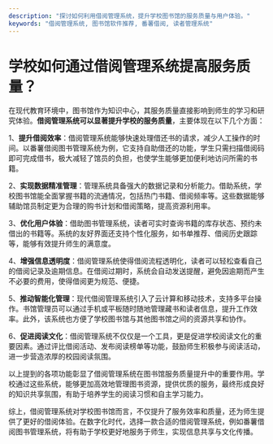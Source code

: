 ```yaml
---
description: "探讨如何利用借阅管理系统，提升学校图书馆的服务质量与用户体验。"
keywords: "借阅管理系统, 图书馆软件推荐, 番薯借阅, 读者管理系统"
---
```

# 学校如何通过借阅管理系统提高服务质量？

在现代教育环境中，图书馆作为知识中心，其服务质量直接影响到师生的学习和研究体验。**借阅管理系统可以显著提升学校的服务质量**，主要体现在以下几个方面：

1、**提升借阅效率**：借阅管理系统能够快速处理借还书的请求，减少人工操作的时间。以番薯借阅图书管理系统为例，它支持自助借还的功能，学生只需扫描借阅码即可完成借书，极大减轻了馆员的负担，也使学生能够更加便利地访问所需的书籍。

2、**实现数据精准管理**：管理系统具备强大的数据记录和分析能力。借助系统，学校图书馆能全面掌握书籍的流通情况，包括热门书籍、借阅频率等。这些数据能够辅助馆员制定更为合理的购书计划和借阅策略，提高资源利用率。

3、**优化用户体验**：借助图书管理系统，读者可实时查询书籍的库存状态、预约未借出的书籍等。系统的友好界面还支持个性化服务，如书单推荐、借阅历史跟踪等，能够有效提升师生的满意度。

4、**增强信息透明度**：借阅管理系统使得借阅流程透明化，读者可以轻松查看自己的借阅记录及逾期信息。在借阅过期时，系统会自动发送提醒，避免因逾期而产生不必要的费用，使得借阅更为规范、便捷。

5、**推动智能化管理**：现代借阅管理系统引入了云计算和移动技术，支持多平台操作。书馆管理员可以通过手机或平板随时随地管理藏书和读者信息，提升工作效率。此外，该系统也方便了学校图书馆与其他图书馆之间的资源共享和协作。

6、**促进阅读文化**：借阅管理系统不仅仅是一个工具，更是促进学校阅读文化的重要因素。通过评比借阅活动、发布阅读榜单等功能，鼓励师生积极参与阅读活动，进一步营造浓厚的校园阅读氛围。

以上提到的各项功能彰显了借阅管理系统在图书馆服务质量提升中的重要作用。学校通过这些系统，能够更加高效地管理图书资源，提供优质的服务，最终形成良好的知识共享氛围，有助于培养学生的阅读习惯和自主学习能力。

综上，借阅管理系统对学校图书馆而言，不仅提升了服务效率和质量，还为师生提供了更好的借阅体验。在数字化时代，选择一款合适的借阅管理系统，例如番薯借阅图书管理系统，将有助于学校更好地服务于师生，实现信息共享与文化传播。
